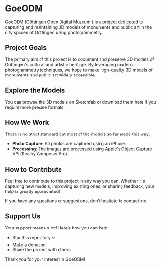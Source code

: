 # GoeODM

GoeODM (Göttingen Open Digital Museum ) is a project dedicated to capturing and maintaining 3D models of monuments and public art in the city spaces of Göttingen using photogrammetry.

## Project Goals
The primary aim of this project is to document and preserve 3D models of Göttingen's cultural and artistic heritage. By leveraging modern photogrammetry techniques, we hope to make high-quality 3D models of monuments and public art widely accessible.

## Explore the Models
You can browse the 3D models on Sketchfab or download them here if you require more precise formats.

## How We Work
There is no strict standard but most of the models so far made this way:
- **Photo Capture**: All photos are captured using an iPhone.
- **Processing**: The images are processed using Apple's Object Capture API (Reality Composer Pro).

## How to Contribute
Feel free to contribute to this project in any way you can. Whether it's capturing new models, improving existing ones, or sharing feedback, your help is greatly appreciated!

If you have any questions or suggestions, don’t hesitate to contact me.

## Support Us
Your support means a lot! Here’s how you can help:
- Star this repository ⭐
- Make a donation
- Share the project with others

Thank you for your interest in GoeODM!
